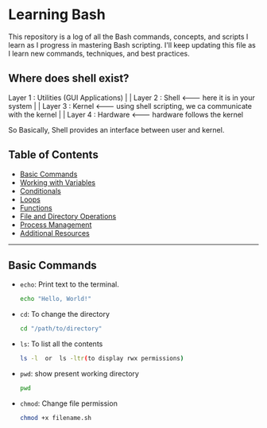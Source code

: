 # Learning Bash

This repository is a log of all the Bash commands, concepts, and scripts I learn as I progress in mastering Bash scripting. I'll keep updating this file as I learn new commands, techniques, and best practices.


## Where does shell exist?

   Layer 1 : Utilities    (GUI Applications)
                |
                |
   Layer 2 :  Shell       <--- here it is in your system
                |
                |
   Layer 3 :  Kernel      <--- using shell scripting, we ca communicate with the kernel
                |
                |
   Layer 4 : Hardware     <---  hardware follows the kernel

So Basically, Shell provides an interface between user and kernel.


## Table of Contents

- [Basic Commands](#basic-commands)
- [Working with Variables](#working-with-variables)
- [Conditionals](#conditionals)
- [Loops](#loops)
- [Functions](#functions)
- [File and Directory Operations](#file-and-directory-operations)
- [Process Management](#process-management)
- [Additional Resources](#additional-resources)


---

## Basic Commands

- `echo`: Print text to the terminal.
  ```bash
  echo "Hello, World!"


- `cd`: To change the directory
  ```bash
  cd "/path/to/directory"

  
- `ls`: To list all the contents
  ```bash
  ls -l  or  ls -ltr(to display rwx permissions)


- `pwd`: show present working directory
  ```bash
  pwd


- `chmod`: Change file permission
  ```bash
  chmod +x filename.sh

  